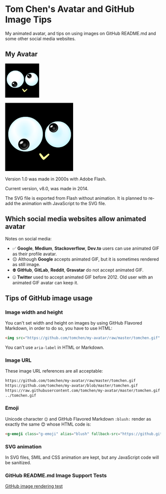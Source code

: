 # Tom Chen's Avatar and GitHub Image Tips

My animated avatar, and tips on using images on GitHub README.md and some other social media websites.

## My Avatar

<img src="https://github.com/tomchen/my-avatar/raw/master/tomchen.gif" alt="Tom Chen's animated GIF avatar" title="Tom Chen's animated GIF avatar" height="110px" width="110px">

![Tom Chen's non-animated SVG avatar](https://github.com/tomchen/my-avatar/raw/master/tomchen.svg "Tom Chen's non-animated SVG avatar")

Version 1.0 was made in 2000s with Adobe Flash.

Current version, v8.0, was made in 2014.

The SVG file is exported from Flash without animation. It is planned to re-add the animation with JavaScript to the SVG file.

## Which social media websites allow animated avatar

Notes on social media:

* ✅ **Google**, **Medium**, **Stackoverflow**, **Dev.to** users can use animated GIF as their profile avatar.
* 😐 Although **Google** accepts animated GIF, but it is sometimes rendered as still image.
* ⛔ **GitHub**, **GitLab**, **Reddit**, **Gravatar** do not accept animated GIF.
* 🤐 **Twitter** used to accept animated GIF before 2012. Old user with an animated GIF avatar can keep it.

## Tips of GitHub image usage

### Image width and height

You can't set width and height on images by using GitHub Flavored Markdown, in order to do so, you have to use HTML:

```html
<img src="https://github.com/tomchen/my-avatar/raw/master/tomchen.gif" alt="Tom Chen's animated GIF avatar" title="Tom Chen's animated GIF avatar" height="110px" width="110px">
```

You can't use `aria-label` in HTML or Markdown.

### Image URL

These image URL references are all acceptable:
```
https://github.com/tomchen/my-avatar/raw/master/tomchen.gif
https://github.com/tomchen/my-avatar/blob/master/tomchen.gif
https://raw.githubusercontent.com/tomchen/my-avatar/master/tomchen.gif
../tomchen.gif
```

### Emoji

Unicode character `😊` and GitHub Flavored Markdown `:blush:` render as exactly the same 😊 whose HTML code is:

```html
<g-emoji class="g-emoji" alias="blush" fallback-src="https://github.githubassets.com/images/icons/emoji/unicode/1f60a.png">😊</g-emoji>
```

### SVG animation

In SVG files, SMIL and CSS animation are kept, but any JavaScript code will be sanitized.

### GitHub README.md Image Support Tests

[GitHub image rendering test](github_rendering_test)
